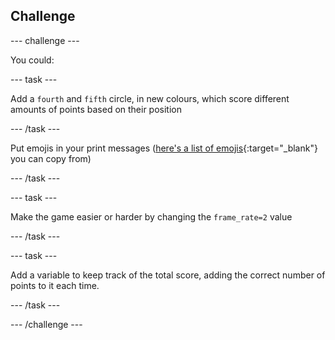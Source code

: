 ## Challenge

--- challenge ---


You could:


--- task ---

Add a `fourth` and `fifth` circle, in new colours, which score different amounts of points based on their position

--- /task ---


Put emojis in your print messages ([here's a list of emojis](https://unicode.org/emoji/charts/full-emoji-list.html){:target="_blank"} you can copy from) 

--- /task ---

--- task ---

Make the game easier or harder by changing the `frame_rate=2` value 


--- /task ---

--- task ---

Add a variable to keep track of the total score, adding the correct number of points to it each time. 

--- /task ---



--- /challenge ---
